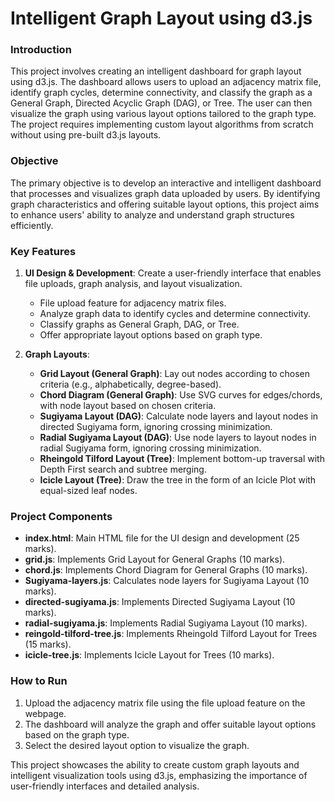 # Intelligent Graph Layout using d3.js

### Introduction
This project involves creating an intelligent dashboard for graph layout using d3.js. The dashboard allows users to upload an adjacency matrix file, identify graph cycles, determine connectivity, and classify the graph as a General Graph, Directed Acyclic Graph (DAG), or Tree. The user can then visualize the graph using various layout options tailored to the graph type. The project requires implementing custom layout algorithms from scratch without using pre-built d3.js layouts.

### Objective
The primary objective is to develop an interactive and intelligent dashboard that processes and visualizes graph data uploaded by users. By identifying graph characteristics and offering suitable layout options, this project aims to enhance users' ability to analyze and understand graph structures efficiently.

### Key Features
1. **UI Design & Development**: Create a user-friendly interface that enables file uploads, graph analysis, and layout visualization.
   - File upload feature for adjacency matrix files.
   - Analyze graph data to identify cycles and determine connectivity.
   - Classify graphs as General Graph, DAG, or Tree.
   - Offer appropriate layout options based on graph type.

2. **Graph Layouts**:
   - **Grid Layout (General Graph)**: Lay out nodes according to chosen criteria (e.g., alphabetically, degree-based).
   - **Chord Diagram (General Graph)**: Use SVG curves for edges/chords, with node layout based on chosen criteria.
   - **Sugiyama Layout (DAG)**: Calculate node layers and layout nodes in directed Sugiyama form, ignoring crossing minimization.
   - **Radial Sugiyama Layout (DAG)**: Use node layers to layout nodes in radial Sugiyama form, ignoring crossing minimization.
   - **Rheingold Tilford Layout (Tree)**: Implement bottom-up traversal with Depth First search and subtree merging.
   - **Icicle Layout (Tree)**: Draw the tree in the form of an Icicle Plot with equal-sized leaf nodes.

### Project Components
- **index.html**: Main HTML file for the UI design and development (25 marks).
- **grid.js**: Implements Grid Layout for General Graphs (10 marks).
- **chord.js**: Implements Chord Diagram for General Graphs (10 marks).
- **Sugiyama-layers.js**: Calculates node layers for Sugiyama Layout (10 marks).
- **directed-sugiyama.js**: Implements Directed Sugiyama Layout (10 marks).
- **radial-sugiyama.js**: Implements Radial Sugiyama Layout (10 marks).
- **reingold-tilford-tree.js**: Implements Rheingold Tilford Layout for Trees (15 marks).
- **icicle-tree.js**: Implements Icicle Layout for Trees (10 marks).

### How to Run
1. Upload the adjacency matrix file using the file upload feature on the webpage.
2. The dashboard will analyze the graph and offer suitable layout options based on the graph type.
3. Select the desired layout option to visualize the graph.

This project showcases the ability to create custom graph layouts and intelligent visualization tools using d3.js, emphasizing the importance of user-friendly interfaces and detailed analysis.
